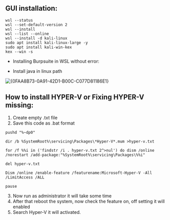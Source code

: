 ## GUI installation:

```
wsl --status
wsl --set-default-version 2
wsl --install
wsl --list --online
wsl --install -d kali-linux
sudo apt install kali-linux-large -y
sudo apt install kali-win-kex
kex --win -s
```

- Installing Burpsuite in WSL without error:

- Install java in linux path

![{0FAA8B73-0A91-42D1-B00C-C077D81186E1}](https://github.com/user-attachments/assets/a326fb97-420f-4d50-b947-fcd50bb9cdf6)

## How to install HYPER-V or Fixing HYPER-V missing:

1. Create empty .txt file
2. Save this code as .bat format

```
pushd "%~dp0"

dir /b %SystemRoot%\servicing\Packages\*Hyper-V*.mum >hyper-v.txt

for /f %%i in ('findstr /i . hyper-v.txt 2^>nul') do dism /online /norestart /add-package:"%SystemRoot%\servicing\Packages\%%i"

del hyper-v.txt

Dism /online /enable-feature /featurename:Microsoft-Hyper-V -All /LimitAccess /ALL

pause
```

3. Now run as administrator it will take some time
4. After that reboot the system, now check the feature on, off setting it will enabled
5. Search Hyper-V it will activated.
